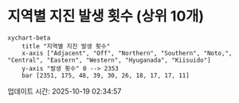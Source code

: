 # 지역별 지진 발생 횟수 (상위 10개)

```mermaid
xychart-beta
    title "지역별 지진 발생 횟수"
    x-axis ["Adjacent", "Off", "Northern", "Southern", "Noto,", "Central", "Eastern", "Western", "Hyuganada", "Kiisuido"]
    y-axis "발생 횟수" 0 --> 2353
    bar [2351, 175, 48, 39, 30, 26, 18, 17, 17, 11]
```

업데이트 시간: 2025-10-19 02:34:57

